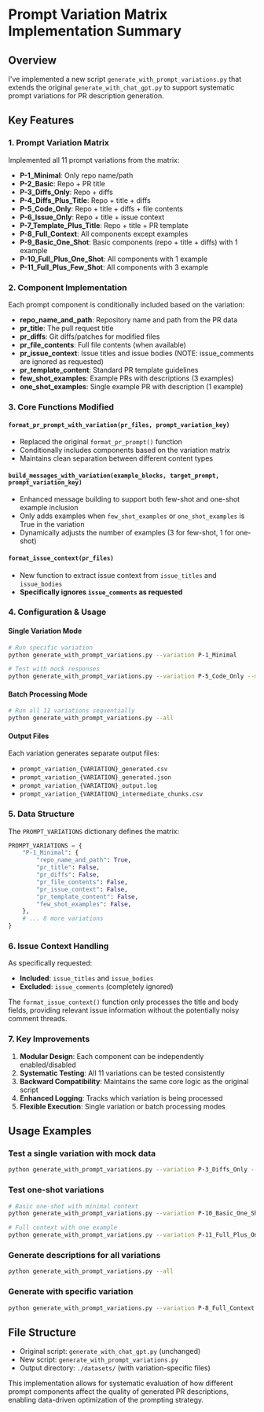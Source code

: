 # Prompt Variation Matrix Implementation Summary

## Overview

I've implemented a new script `generate_with_prompt_variations.py` that extends the original `generate_with_chat_gpt.py` to support systematic prompt variations for PR description generation.

## Key Features

### 1. Prompt Variation Matrix

Implemented all 11 prompt variations from the matrix:

- **P-1_Minimal**: Only repo name/path
- **P-2_Basic**: Repo + PR title
- **P-3_Diffs_Only**: Repo + diffs
- **P-4_Diffs_Plus_Title**: Repo + title + diffs
- **P-5_Code_Only**: Repo + title + diffs + file contents
- **P-6_Issue_Only**: Repo + title + issue context
- **P-7_Template_Plus_Title**: Repo + title + PR template
- **P-8_Full_Context**: All components except examples
- **P-9_Basic_One_Shot**: Basic components (repo + title + diffs) with 1 example
- **P-10_Full_Plus_One_Shot**: All components with 1 example
- **P-11_Full_Plus_Few_Shot**: All components with 3 example

### 2. Component Implementation

Each prompt component is conditionally included based on the variation:

- **repo_name_and_path**: Repository name and path from the PR data
- **pr_title**: The pull request title
- **pr_diffs**: Git diffs/patches for modified files
- **pr_file_contents**: Full file contents (when available)
- **pr_issue_context**: Issue titles and issue bodies (NOTE: issue_comments are ignored as requested)
- **pr_template_content**: Standard PR template guidelines
- **few_shot_examples**: Example PRs with descriptions (3 examples)
- **one_shot_examples**: Single example PR with description (1 example)

### 3. Core Functions Modified

#### `format_pr_prompt_with_variation(pr_files, prompt_variation_key)`

- Replaced the original `format_pr_prompt()` function
- Conditionally includes components based on the variation matrix
- Maintains clean separation between different content types

#### `build_messages_with_variation(example_blocks, target_prompt, prompt_variation_key)`

- Enhanced message building to support both few-shot and one-shot example inclusion
- Only adds examples when `few_shot_examples` or `one_shot_examples` is True in the variation
- Dynamically adjusts the number of examples (3 for few-shot, 1 for one-shot)

#### `format_issue_context(pr_files)`

- New function to extract issue context from `issue_titles` and `issue_bodies`
- **Specifically ignores `issue_comments` as requested**

### 4. Configuration & Usage

#### Single Variation Mode

```bash
# Run specific variation
python generate_with_prompt_variations.py --variation P-1_Minimal

# Test with mock responses
python generate_with_prompt_variations.py --variation P-5_Code_Only --mock
```

#### Batch Processing Mode

```bash
# Run all 11 variations sequentially
python generate_with_prompt_variations.py --all
```

#### Output Files

Each variation generates separate output files:

- `prompt_variation_{VARIATION}_generated.csv`
- `prompt_variation_{VARIATION}_generated.json`
- `prompt_variation_{VARIATION}_output.log`
- `prompt_variation_{VARIATION}_intermediate_chunks.csv`

### 5. Data Structure

The `PROMPT_VARIATIONS` dictionary defines the matrix:

```python
PROMPT_VARIATIONS = {
    "P-1_Minimal": {
        "repo_name_and_path": True,
        "pr_title": False,
        "pr_diffs": False,
        "pr_file_contents": False,
        "pr_issue_context": False,
        "pr_template_content": False,
        "few_shot_examples": False,
    },
    # ... 8 more variations
}
```

### 6. Issue Context Handling

As specifically requested:

- **Included**: `issue_titles` and `issue_bodies`
- **Excluded**: `issue_comments` (completely ignored)

The `format_issue_context()` function only processes the title and body fields, providing relevant issue information without the potentially noisy comment threads.

### 7. Key Improvements

1. **Modular Design**: Each component can be independently enabled/disabled
2. **Systematic Testing**: All 11 variations can be tested consistently
3. **Backward Compatibility**: Maintains the same core logic as the original script
4. **Enhanced Logging**: Tracks which variation is being processed
5. **Flexible Execution**: Single variation or batch processing modes

## Usage Examples

### Test a single variation with mock data

```bash
python generate_with_prompt_variations.py --variation P-3_Diffs_Only --mock
```

### Test one-shot variations

```bash
# Basic one-shot with minimal context
python generate_with_prompt_variations.py --variation P-10_Basic_One_Shot --mock

# Full context with one example
python generate_with_prompt_variations.py --variation P-11_Full_Plus_One_Shot
```

### Generate descriptions for all variations

```bash
python generate_with_prompt_variations.py --all
```

### Generate with specific variation

```bash
python generate_with_prompt_variations.py --variation P-8_Full_Context
```

## File Structure

- Original script: `generate_with_chat_gpt.py` (unchanged)
- New script: `generate_with_prompt_variations.py`
- Output directory: `./datasets/` (with variation-specific files)

This implementation allows for systematic evaluation of how different prompt components affect the quality of generated PR descriptions, enabling data-driven optimization of the prompting strategy.
